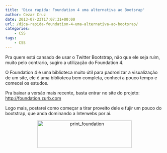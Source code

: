 ```yaml
---
title: 'Dica rapida: Foundation 4 uma alternativa ao Bootsrap'
author: Cezar Cruz
date: 2013-07-23T17:07:31+00:00
url: /dica-rapida-foundation-4-uma-alternativa-ao-bootsrap/
categories:
    - CSS
tags:
    - CSS
---
```


Pra quem está cansado de usar o Twitter Bootstrap, não que ele seja ruim, muito pelo contrario, sugiro a utilização do Foundation 4.

O Foundation 4 é uma biblioteca muito útil para padronizar a visualização de um site, ele é uma biblioteca bem completa, conheci a pouco tempo e comecei os estudos.

Pra baixar a versão mais recente, basta entrar no site do projeto: <a href="http://foundation.zurb.com" target="_blank">http://foundation.zurb.com</a>

Logo mais, postarei como começar a tirar proveito dele e fujir um pouco do bootstrap, que anda dominando a Interwebs por ai.

<p style="text-align: center;">
  <a href="http://res.cloudinary.com/cezarcruz-com-br/image/upload/v1454457588/print_foundation_hyrwk4.png"><img class="size-medium wp-image-112 aligncenter" alt="print_foundation" src="http://res.cloudinary.com/cezarcruz-com-br/image/upload/h_87,w_300/v1454457588/print_foundation_hyrwk4.png" width="300" height="87" /></a>
</p>